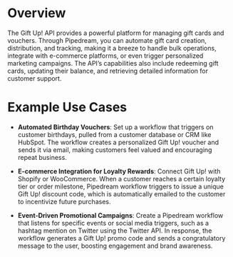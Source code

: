 # Overview

The Gift Up! API provides a powerful platform for managing gift cards and vouchers. Through Pipedream, you can automate gift card creation, distribution, and tracking, making it a breeze to handle bulk operations, integrate with e-commerce platforms, or even trigger personalized marketing campaigns. The API’s capabilities also include redeeming gift cards, updating their balance, and retrieving detailed information for customer support.

# Example Use Cases

- **Automated Birthday Vouchers**: Set up a workflow that triggers on customer birthdays, pulled from a customer database or CRM like HubSpot. The workflow creates a personalized Gift Up! voucher and sends it via email, making customers feel valued and encouraging repeat business.

- **E-commerce Integration for Loyalty Rewards**: Connect Gift Up! with Shopify or WooCommerce. When a customer reaches a certain loyalty tier or order milestone, Pipedream workflow triggers to issue a unique Gift Up! discount code, which is automatically emailed to the customer to incentivize future purchases.

- **Event-Driven Promotional Campaigns**: Create a Pipedream workflow that listens for specific events or social media triggers, such as a hashtag mention on Twitter using the Twitter API. In response, the workflow generates a Gift Up! promo code and sends a congratulatory message to the user, boosting engagement and brand awareness.
